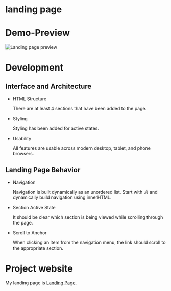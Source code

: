 # landing page

# Demo-Preview

![Landing page preview](/images\chrome-capture.gif "Landing page preview")

# Development

## Interface and Architecture

- HTML Structure

  There are at least 4 sections that have been added to the page.

- Styling

  Styling has been added for active states.

- Usability

  All features are usable across modern desktop, tablet, and phone browsers.

## Landing Page Behavior

- Navigation

  Navigation is built dynamically as an unordered list. Start with `ul` and dynamically build navigation using innerHTML.

- Section Active State

  It should be clear which section is being viewed while scrolling through the page.

- Scroll to Anchor

  When clicking an item from the navigation menu, the link should scroll to the appropriate section.

# Project website

My landing page is [Landing Page](https://khaledelkhoreby.github.io/landing-page).